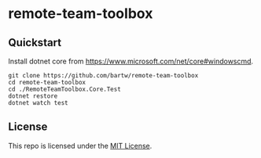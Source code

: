 # remote-team-toolbox

## Quickstart

Install dotnet core from https://www.microsoft.com/net/core#windowscmd.

```shell
git clone https://github.com/bartw/remote-team-toolbox
cd remote-team-toolbox
cd ./RemoteTeamToolbox.Core.Test
dotnet restore
dotnet watch test
```

## License

This repo is licensed under the [MIT License](http://www.opensource.org/licenses/mit-license.php).